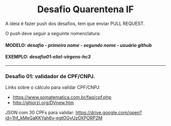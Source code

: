 <h1 align="center">Desafio Quarentena IF</h1>

A ideia é fazer push dos desafios, tem que enviar PULL REQUEST.

O push deve seguir a seguinte nomenclatura:

#### MODELO: *desafio - primeiro nome - segundo nome - usuário github*

#### EXEMPLO: *desafio01-eliel-virgens-hc3*

---

### Desafio 01: validador de CPF/CNPJ.

Links sobre o cálculo para validar CPF/CNPJ:
  - https://www.somatematica.com.br/faq/cpf.php
  - http://ghiorzi.org/DVnew.htm

JSON com 30 CPFs para validar: https://drive.google.com/open?id=1hf_kMeGaKKYah6v-egtOGyUz0XPORP2M
